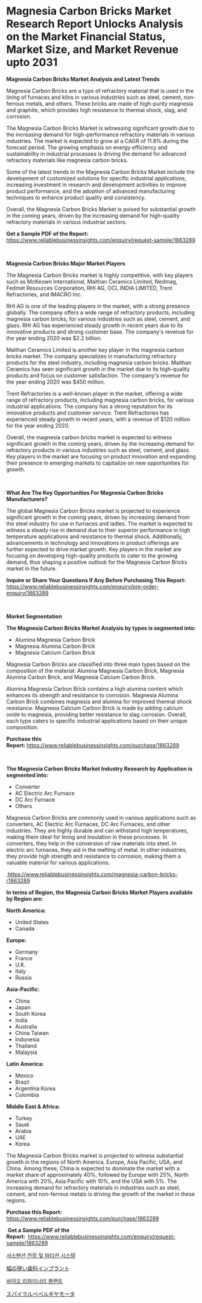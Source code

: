 <p><h1>Magnesia Carbon Bricks Market Research Report Unlocks Analysis on the Market Financial Status, Market Size, and Market Revenue upto 2031</h1></p><p><strong>Magnesia Carbon Bricks Market Analysis and Latest Trends</strong></p>
<p><p>Magnesia Carbon Bricks are a type of refractory material that is used in the lining of furnaces and kilns in various industries such as steel, cement, non-ferrous metals, and others. These bricks are made of high-purity magnesia and graphite, which provides high resistance to thermal shock, slag, and corrosion.</p><p>The Magnesia Carbon Bricks Market is witnessing significant growth due to the increasing demand for high-performance refractory materials in various industries. The market is expected to grow at a CAGR of 11.8% during the forecast period. The growing emphasis on energy efficiency and sustainability in industrial processes is driving the demand for advanced refractory materials like magnesia carbon bricks.</p><p>Some of the latest trends in the Magnesia Carbon Bricks Market include the development of customized solutions for specific industrial applications, increasing investment in research and development activities to improve product performance, and the adoption of advanced manufacturing techniques to enhance product quality and consistency.</p><p>Overall, the Magnesia Carbon Bricks Market is poised for substantial growth in the coming years, driven by the increasing demand for high-quality refractory materials in various industrial sectors.</p></p>
<p><strong>Get a Sample PDF of the Report:&nbsp;</strong> <a href="https://www.reliablebusinessinsights.com/enquiry/request-sample/1863289">https://www.reliablebusinessinsights.com/enquiry/request-sample/1863289</a></p>
<p>&nbsp;</p>
<p><strong>Magnesia Carbon Bricks Major Market Players</strong></p>
<p><p>The Magnesia Carbon Bricks market is highly competitive, with key players such as McKeown International, Maithan Ceramics Limited, Nedmag, Fedmet Resources Corporation, RHI AG, OCL INDIA LIMITED, Trent Refractories, and IMACRO Inc.</p><p>RHI AG is one of the leading players in the market, with a strong presence globally. The company offers a wide range of refractory products, including magnesia carbon bricks, for various industries such as steel, cement, and glass. RHI AG has experienced steady growth in recent years due to its innovative products and strong customer base. The company's revenue for the year ending 2020 was $2.2 billion.</p><p>Maithan Ceramics Limited is another key player in the magnesia carbon bricks market. The company specializes in manufacturing refractory products for the steel industry, including magnesia carbon bricks. Maithan Ceramics has seen significant growth in the market due to its high-quality products and focus on customer satisfaction. The company's revenue for the year ending 2020 was $450 million.</p><p>Trent Refractories is a well-known player in the market, offering a wide range of refractory products, including magnesia carbon bricks, for various industrial applications. The company has a strong reputation for its innovative products and customer service. Trent Refractories has experienced steady growth in recent years, with a revenue of $120 million for the year ending 2020.</p><p>Overall, the magnesia carbon bricks market is expected to witness significant growth in the coming years, driven by the increasing demand for refractory products in various industries such as steel, cement, and glass. Key players in the market are focusing on product innovation and expanding their presence in emerging markets to capitalize on new opportunities for growth.</p></p>
<p>&nbsp;</p>
<p><strong>What Are The Key Opportunities For Magnesia Carbon Bricks Manufacturers?</strong></p>
<p><p>The global Magnesia Carbon Bricks market is projected to experience significant growth in the coming years, driven by increasing demand from the steel industry for use in furnaces and ladles. The market is expected to witness a steady rise in demand due to their superior performance in high temperature applications and resistance to thermal shock. Additionally, advancements in technology and innovations in product offerings are further expected to drive market growth. Key players in the market are focusing on developing high-quality products to cater to the growing demand, thus shaping a positive outlook for the Magnesia Carbon Bricks market in the future.</p></p>
<p><strong>Inquire or Share Your Questions If Any Before Purchasing This Report:</strong> <a href="https://www.reliablebusinessinsights.com/enquiry/pre-order-enquiry/1863289">https://www.reliablebusinessinsights.com/enquiry/pre-order-enquiry/1863289</a></p>
<p>&nbsp;</p>
<p><strong>Market Segmentation</strong></p>
<p><strong>The Magnesia Carbon Bricks Market Analysis by types is segmented into:</strong></p>
<p><ul><li>Alumina Magnesia Carbon Brick</li><li>Magnesia Alumina Carbon Brick</li><li>Magnesia Calcium Carbon Brick</li></ul></p>
<p><p>Magnesia Carbon Bricks are classified into three main types based on the composition of the material: Alumina Magnesia Carbon Brick, Magnesia Alumina Carbon Brick, and Magnesia Calcium Carbon Brick. </p><p>Alumina Magnesia Carbon Brick contains a high alumina content which enhances its strength and resistance to corrosion. Magnesia Alumina Carbon Brick combines magnesia and alumina for improved thermal shock resistance. Magnesia Calcium Carbon Brick is made by adding calcium oxide to magnesia, providing better resistance to slag corrosion. Overall, each type caters to specific industrial applications based on their unique composition.</p></p>
<p><strong>Purchase this Report:&nbsp;</strong><a href="https://www.reliablebusinessinsights.com/purchase/1863289">https://www.reliablebusinessinsights.com/purchase/1863289</a></p>
<p>&nbsp;</p>
<p><strong>The Magnesia Carbon Bricks Market Industry Research by Application is segmented into:</strong></p>
<p><ul><li>Converter</li><li>AC Electric Arc Furnace</li><li>DC Arc Furnace</li><li>Others</li></ul></p>
<p><p>Magnesia Carbon Bricks are commonly used in various applications such as converters, AC Electric Arc Furnaces, DC Arc Furnaces, and other industries. They are highly durable and can withstand high temperatures, making them ideal for lining and insulation in these processes. In converters, they help in the conversion of raw materials into steel. In electric arc furnaces, they aid in the melting of metal. In other industries, they provide high strength and resistance to corrosion, making them a valuable material for various applications.</p></p>
<p><a href="https://www.reliablebusinessinsights.com/magnesia-carbon-bricks-r1863289">&nbsp;https://www.reliablebusinessinsights.com/magnesia-carbon-bricks-r1863289</a></p>
<p><strong>In terms of Region, the Magnesia Carbon Bricks Market Players available by Region are:</strong></p>
<p>
    <p> <strong> North America: </strong>
        <ul>
            <li>United States</li>
            <li>Canada</li>
        </ul>
        </p> 
    <p> <strong> Europe: </strong>
        <ul>
            <li>Germany</li>
            <li>France</li>
            <li>U.K.</li>
            <li>Italy</li>
            <li>Russia</li>
        </ul>
        </p> 
    <p> <strong> Asia-Pacific: </strong>
        <ul>
            <li>China</li>
            <li>Japan</li>
            <li>South Korea</li>
            <li>India</li>
            <li>Australia</li>
            <li>China Taiwan</li>
            <li>Indonesia</li>
            <li>Thailand</li>
            <li>Malaysia</li>
        </ul>
        </p> 
    <p> <strong> Latin America: </strong>
        <ul>
            <li>Mexico</li>
            <li>Brazil</li>
            <li>Argentina Korea</li>
            <li>Colombia</li>
        </ul>
        </p> 
    <p> <strong> Middle East & Africa: </strong>
        <ul>
            <li>Turkey</li>
            <li>Saudi</li>
            <li>Arabia</li>
            <li>UAE</li>
            <li>Korea</li>
        </ul>
    </p>
    </p>
<p><p>The Magnesia Carbon Bricks market is projected to witness substantial growth in the regions of North America, Europe, Asia Pacific, USA, and China. Among these, China is expected to dominate the market with a market share of approximately 40%, followed by Europe with 25%, North America with 20%, Asia Pacific with 10%, and the USA with 5%. The increasing demand for refractory materials in industries such as steel, cement, and non-ferrous metals is driving the growth of the market in these regions.</p></p>
<p><strong>Purchase this Report: </strong><a href="https://www.reliablebusinessinsights.com/purchase/1863289">https://www.reliablebusinessinsights.com/purchase/1863289</a></p>
<p>&nbsp;<strong>Get a Sample PDF of the Report:&nbsp;&nbsp;</strong><a href="https://www.reliablebusinessinsights.com/enquiry/request-sample/1863289">https://www.reliablebusinessinsights.com/enquiry/request-sample/1863289</a></p>
<p><strong></strong></p>
<p><p><a href="https://medium.com/@anvil67678789/%EB%A7%A4%EB%A6%BD-%EC%B2%9C%EC%9E%A5-%EB%B0%8F-%EB%B6%84%ED%95%A0-%EC%8B%9C%EC%8A%A4%ED%85%9C-%EC%8B%9C%EC%9E%A5-%EA%B7%9C%EB%AA%A8-cagr-%ED%8A%B8%EB%A0%8C%EB%93%9C-2024-2030-b47dc210a9cc">서스펜션 천장 및 파티션 시스템</a></p><p><a href="https://medium.com/@ameliaordoneza/%E7%8B%AD%E3%81%84%E6%AD%AF%E7%A7%91%E3%82%A4%E3%83%B3%E3%83%97%E3%83%A9%E3%83%B3%E3%83%88%E5%B8%82%E5%A0%B4%E3%81%AE%E3%83%AC%E3%83%9D%E3%83%BC%E3%83%88%E3%81%AF-%E3%81%93%E3%81%AE%E5%B8%82%E5%A0%B4%E3%81%AE%E6%9C%80%E6%96%B0%E3%81%AE%E3%83%88%E3%83%AC%E3%83%B3%E3%83%89%E3%81%A8%E6%88%90%E9%95%B7%E6%A9%9F%E4%BC%9A%E3%82%92%E6%98%8E%E3%82%89%E3%81%8B%E3%81%AB%E3%81%97%E3%81%A6%E3%81%84%E3%81%BE%E3%81%99-e68ff407e5e0">幅の狭い歯科インプラント</a></p><p><a href="https://medium.com/@clairicerogers015/%EB%B0%94%EC%9D%B4%EC%98%A4-%EB%A6%AC%ED%8C%8C%EC%9D%B4%EB%84%88%EB%A6%AC-%EA%B3%B5%EC%9E%A5%EC%9D%98-%EC%8B%9C%EC%9E%A5-%EC%A0%90%EC%9C%A0%EC%9C%A8-%EB%B3%80%ED%99%94-%EB%B0%8F-%EC%8B%9C%EC%9E%A5-%EC%84%B1%EC%9E%A5-%ED%8A%B8%EB%A0%8C%EB%93%9C-2024-2031-89b42f92dddb">바이오 리파이너리 플랜트</a></p><p><a href="https://github.com/sghwr779811674/Market-Research-Report-List-3/blob/main/5642231112219.md">スパイラルベベルギヤモータ</a></p></p>